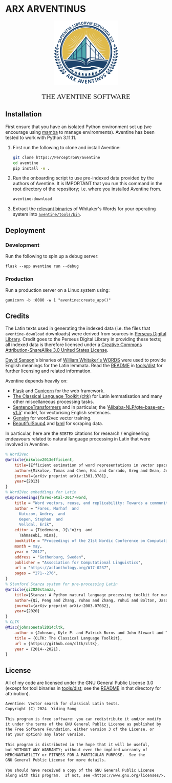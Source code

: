 # ARX ARVENTINUS

<div style="text-align: center;">
    <img src="aventine/static/media/logo.svg" width="200px">
    <p style="font-size: 22px; font-family: serif;">
        THE AVENTINE SOFTWARE
    </p>
</div>

## Installation

First ensure that you have an isolated Python environment set up (we encourage using [mamba](https://mamba.readthedocs.io/en/latest/) to manage environments). Aventine has been tested to work with Python 3.11.11.

1. First run the following to clone and install Aventine:
    ```bash
    git clone https://PerceptronV/aventine
    cd aventine
    pip install -e .
    ```

2. Run the onboarding script to use pre-indexed data provided by the authors of Aventine. It is IMPORTANT that you run this command in the root directory of the repository; i.e. where you installed Aventine from.
    ```bash
    aventine-download
    ```

3. Extract the [relevant binaries](./aventine/tools/dist/) of Whitaker's Words for your operating system into [`aventine/tools/bin`](./aventine/tools/bin/).

## Deployment

### Development

Run the following to spin up a debug server:
```
flask --app aventine run --debug
```

### Production

Run a production server on a Linux system using:
```
gunicorn -b :8080 -w 1 "aventine:create_app()"
```

## Credits

The Latin texts used in generating the indexed data (i.e. the files that `aventine-download` downloads) were derived from sources in [Perseus Digital Library](https://www.perseus.tufts.edu/hopper/). Credit goes to the Perseus Digital Library in providing these texts; all indexed data is therefore licensed under a [Creative Commons Attribution-ShareAlike 3.0 United States License](https://creativecommons.org/licenses/by-sa/3.0/us/).

[David Sanson](https://github.com/dsanson)'s binaries of [William Whitaker's WORDS]() were used to provide English meanings for the Latin lemmata. Read the [README](./aventine/tools/dist/README.md) in [tools/dist](./aventine/tools/dist/) for further licensing and related information.

Aventine depends heavily on:
- [Flask](https://flask.palletsprojects.com/en/stable/) and [Gunicorn](https://gunicorn.org/) for the web framework.
- [The Classical Language Toolkit (cltk)](http://cltk.org/) for Latin lemmatisation and many other miscellaneous processing tasks.
- [SentenceTransformers](https://sbert.net/) and in particular, the '[Alibaba-NLP/gte-base-en-v1.5](https://huggingface.co/Alibaba-NLP/gte-base-en-v1.5)' model, for vectorising English sentences.
- [Gensim](https://radimrehurek.com/gensim/) for word2vec vector training.
- [BeautifulSoup4](https://www.crummy.com/software/BeautifulSoup/bs4/doc/) and [lxml](https://lxml.de/) for scraping data.

In particular, here are the `BIBTEX` citations for research / engineering endeavours related to natural language processing in Latin that were involved in Aventine.
```bibtex
% Word2Vec
@article{mikolov2013efficient,
    title={Efficient estimation of word representations in vector space},
    author={Mikolov, Tomas and Chen, Kai and Corrado, Greg and Dean, Jeffrey},
    journal={arXiv preprint arXiv:1301.3781},
    year={2013}
}
% Word2Vec embeddings for Latin
@inproceedings{fares-etal-2017-word,
    title = "Word vectors, reuse, and replicability: Towards a community repository of large-text resources",
    author = "Fares, Murhaf  and
      Kutuzov, Andrey  and
      Oepen, Stephan  and
      Velldal, Erik",
    editor = {Tiedemann, J{\"o}rg  and
      Tahmasebi, Nina},
    booktitle = "Proceedings of the 21st Nordic Conference on Computational Linguistics",
    month = may,
    year = "2017",
    address = "Gothenburg, Sweden",
    publisher = "Association for Computational Linguistics",
    url = "https://aclanthology.org/W17-0237",
    pages = "271--276",
}
% Stanford Stanza system for pre-processing Latin
@article{qi2020stanza,
    title={Stanza: A Python natural language processing toolkit for many human languages},
    author={Qi, Peng and Zhang, Yuhao and Zhang, Yuhui and Bolton, Jason and Manning, Christopher D},
    journal={arXiv preprint arXiv:2003.07082},
    year={2020}
}
% CLTK
@Misc{johnsonetal2014cltk,
    author = {Johnson, Kyle P. and Patrick Burns and John Stewart and Todd Cook},
    title = {CLTK: The Classical Language Toolkit},
    url = {https://github.com/cltk/cltk},
    year = {2014--2021},
}
```

## License

All of my code are licensed under the GNU General Public License 3.0 (except for tool binaries in [tools/dist](./aventine/tools/dist); see the [README](./aventine/tools/dist/README.md) in that directory for attribution).

```
Aventine: Vector search for classical Latin texts.
Copyright (C) 2024  Yiding Song

This program is free software: you can redistribute it and/or modify
it under the terms of the GNU General Public License as published by
the Free Software Foundation, either version 3 of the License, or
(at your option) any later version.

This program is distributed in the hope that it will be useful,
but WITHOUT ANY WARRANTY; without even the implied warranty of
MERCHANTABILITY or FITNESS FOR A PARTICULAR PURPOSE.  See the
GNU General Public License for more details.

You should have received a copy of the GNU General Public License
along with this program.  If not, see <https://www.gnu.org/licenses/>.
```
